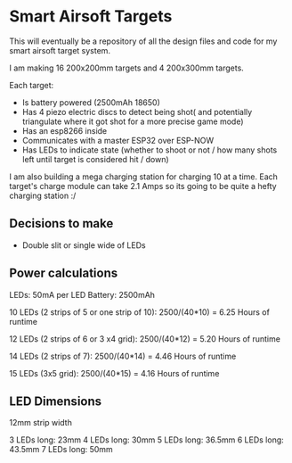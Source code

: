 # Smart Airsoft Targets

This will eventually be a repository of all the design files and code for my smart airsoft target system.

I am making 16 200x200mm targets and 4 200x300mm targets.

Each target: 
- Is battery powered (2500mAh 18650)
- Has 4 piezo electric discs to detect being shot( and potentially triangulate where it got shot for a more precise game mode)
- Has an esp8266 inside
- Communicates with a master ESP32 over ESP-NOW
- Has LEDs to indicate state (whether to shoot or not / how many shots left until target is considered hit / down)

I am also building a mega charging station for charging 10 at a time. Each target's charge module can take 2.1 Amps so its going to be quite a hefty charging station :/

## Decisions to make
- Double slit or single wide of LEDs

## Power calculations
LEDs: 50mA per LED
Battery: 2500mAh

10 LEDs (2 strips of 5 or one strip of 10):
2500/(40*10) = 6.25 Hours of runtime

12 LEDs (2 strips of 6 or 3 x4 grid):
2500/(40*12) = 5.20 Hours of runtime

14 LEDs (2 strips of 7):
2500/(40*14) = 4.46 Hours of runtime

15 LEDs (3x5 grid):
2500/(40*15) = 4.16 Hours of runtime

## LED Dimensions

12mm strip width

3 LEDs long: 23mm
4 LEDs long: 30mm
5 LEDs long: 36.5mm
6 LEDs long: 43.5mm
7 LEDs long: 50mm
